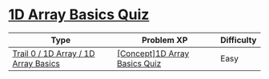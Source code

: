 # [1D Array Basics Quiz](https://www.codetree.ai/trails/complete/curated-cards/nl-pre-1d-array-basics)

|Type|Problem XP|Difficulty|
|---|---|---|
|[Trail 0 / 1D Array / 1D Array Basics](https://www.codetree.ai/trail-info/codetree-101/)|[[Concept]1D Array Basics Quiz](https://www.codetree.ai/trails/complete/curated-cards/nl-pre-1d-array-basics/)|Easy|

